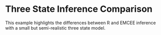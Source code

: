 # Three State Inference Comparison

This example highlights the differences between R and EMCEE inference with a small but semi-realistic three state model.
